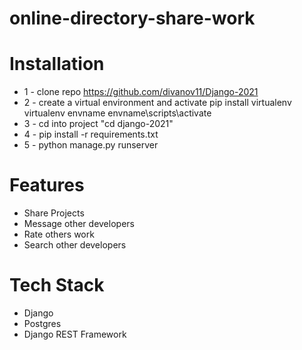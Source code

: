 # online-directory-share-work

# Installation
* 1 - clone repo https://github.com/divanov11/Django-2021
* 2 - create a virtual environment and activate
pip install virtualenv
virtualenv envname
envname\scripts\activate
* 3 - cd into project "cd django-2021"
* 4 - pip install -r requirements.txt
* 5 - python manage.py runserver
# Features
* Share Projects
* Message other developers
* Rate others work
* Search other developers
# Tech Stack
* Django
* Postgres
* Django REST Framework
